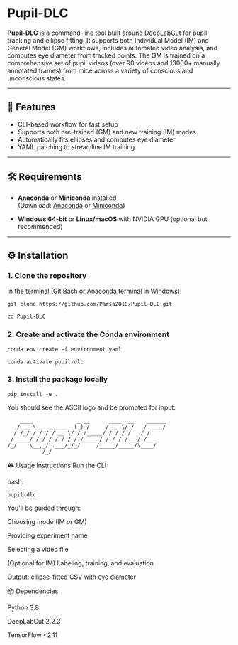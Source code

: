 ﻿# Pupil-DLC

**Pupil-DLC** is a command-line tool built around [DeepLabCut](https://www.deeplabcut.org/) for pupil tracking and ellipse fitting. It supports both Individual Model (IM) and General Model (GM) workflows, includes automated video analysis, and computes eye diameter from tracked points. The GM is trained on a comprehensive set of pupil videos (over 90 videos and 13000+ manually annotated frames) from mice across a variety of conscious and unconscious states.

---

## 🚀 Features

- CLI-based workflow for fast setup
- Supports both pre-trained (GM) and new training (IM) modes
- Automatically fits ellipses and computes eye diameter
- YAML patching to streamline IM training

---

## 🛠️ Requirements

- **Anaconda** or **Miniconda** installed  
  (Download: [Anaconda](https://www.anaconda.com/download) or [Miniconda](https://docs.conda.io/en/latest/miniconda.html))

- **Windows 64-bit** or **Linux/macOS** with NVIDIA GPU (optional but recommended)

---

## ⚙️ Installation

### 1. Clone the repository

In the terminal (Git Bash or Anaconda terminal in Windows):
```
git clone https://github.com/Parsa2018/Pupil-DLC.git

cd Pupil-DLC
```

### 2. Create and activate the Conda environment

```
conda env create -f environment.yaml

conda activate pupil-dlc
```

### 3. Install the package locally

```
pip install -e .
```

You should see the ASCII logo and be prompted for input.
```
    ____              _ __      ____  __    ______
   / __ \__  ______  (_) /     / __ \/ /   / ____/
  / /_/ / / / / __ \/ / /_____/ / / / /   / /
 / ____/ /_/ / /_/ / / /_____/ /_/ / /___/ /___
/_/    \__,_/ .___/_/_/     /_____/_____/\____/
           /_/
```

🎮 Usage Instructions
Run the CLI:

bash:

```
pupil-dlc
```

You'll be guided through:

Choosing mode (IM or GM)

Providing experiment name

Selecting a video file

(Optional for IM) Labeling, training, and evaluation

Output: ellipse-fitted CSV with eye diameter


📦 Dependencies

Python 3.8

DeepLabCut 2.2.3

TensorFlow <2.11
